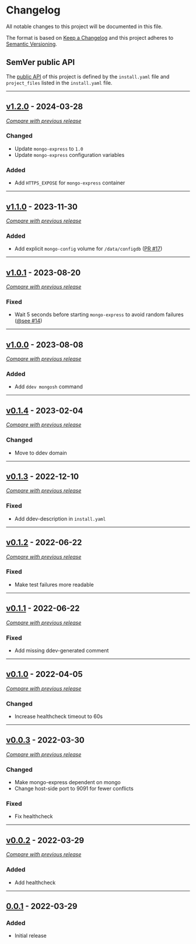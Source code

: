 # Changelog
All notable changes to this project will be documented in this file.

The format is based on [Keep a Changelog](https://keepachangelog.com/en/)
and this project adheres to [Semantic Versioning](https://semver.org/spec/v2.0.0.html).


## SemVer public API

The [public API](https://semver.org/spec/v2.0.0.html#spec-item-1) of this project is defined by the `install.yaml` file and `project_files` listed in the `install.yaml` file.

---

## [v1.2.0](https://github.com/ddev/ddev-mongo/releases/tag/v1.2.0) - 2024-03-28
[_Compare with previous release_](https://github.com/ddev/ddev-mongo/compare/v1.1.0...v1.2.0)

### Changed

- Update `mongo-express` to `1.0`
- Update `mongo-express` configuration variables

### Added

- Add `HTTPS_EXPOSE` for `mongo-express` container

---

## [v1.1.0](https://github.com/ddev/ddev-mongo/releases/tag/v1.1.0) - 2023-11-30
[_Compare with previous release_](https://github.com/ddev/ddev-mongo/compare/v1.0.1...v1.1.0)

### Added

- Add explicit `mongo-config` volume for `/data/configdb` ([PR #17](https://github.com/ddev/ddev-mongo/pull/17))

---


## [v1.0.1](https://github.com/ddev/ddev-mongo/releases/tag/v1.0.1) - 2023-08-20
[_Compare with previous release_](https://github.com/ddev/ddev-mongo/compare/v1.0.0...v1.0.1)

### Fixed

- Wait 5 seconds before starting `mongo-express` to avoid random failures ([@see #14](https://github.com/ddev/ddev-mongo/issues/14))

---


## [v1.0.0](https://github.com/ddev/ddev-mongo/releases/tag/v1.0.0) - 2023-08-08
[_Compare with previous release_](https://github.com/ddev/ddev-mongo/compare/v0.1.4...v1.0.0)

### Added

- Add `ddev mongosh` command

---


## [v0.1.4](https://github.com/ddev/ddev-mongo/releases/tag/v0.1.4) - 2023-02-04
[_Compare with previous release_](https://github.com/ddev/ddev-mongo/compare/v0.1.3...v0.1.4)

### Changed

- Move to ddev domain

---

## [v0.1.3](https://github.com/ddev/ddev-mongo/releases/tag/v0.1.3) - 2022-12-10
[_Compare with previous release_](https://github.com/ddev/ddev-mongo/compare/v0.1.2...v0.1.3)

### Fixed

- Add ddev-description in `install.yaml`

---

## [v0.1.2](https://github.com/ddev/ddev-mongo/releases/tag/v0.1.2) - 2022-06-22
[_Compare with previous release_](https://github.com/ddev/ddev-mongo/compare/v0.1.1...v0.1.2)

### Fixed

- Make test failures more readable

---


## [v0.1.1](https://github.com/ddev/ddev-mongo/releases/tag/v0.1.1) - 2022-06-22
[_Compare with previous release_](https://github.com/ddev/ddev-mongo/compare/v0.1.0...v0.1.1)

### Fixed

- Add missing ddev-generated comment

---


## [v0.1.0](https://github.com/ddev/ddev-mongo/releases/tag/v0.1.0) - 2022-04-05
[_Compare with previous release_](https://github.com/ddev/ddev-mongo/compare/v0.0.3...v0.1.0)

### Changed

- Increase healthcheck timeout to 60s

---


## [v0.0.3](https://github.com/ddev/ddev-mongo/releases/tag/v0.0.3) - 2022-03-30
[_Compare with previous release_](https://github.com/ddev/ddev-mongo/compare/v0.0.2...v0.0.3)

### Changed

- Make mongo-express dependent on mongo
- Change host-side port to 9091 for fewer conflicts

### Fixed

- Fix healthcheck

---

## [v0.0.2](https://github.com/ddev/ddev-mongo/releases/tag/v0.0.2) - 2022-03-29
[_Compare with previous release_](https://github.com/ddev/ddev-mongo/compare/v0.0.1...v0.0.2)

### Added

- Add healthcheck

---

## [0.0.1](https://github.com/ddev/ddev-mongo/releases/tag/v0.0.1) - 2022-03-29

### Added
- Initial release
